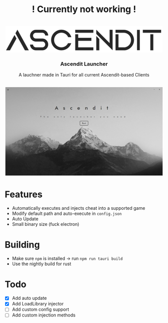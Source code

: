 <h1 align="center">! Currently not working !</h3>
<br>

<div align="center">
  <picture>
    <source media="(prefers-color-scheme: dark)" srcset="img/Logo.png">
    <img alt="Logo" src="img/LogoDark.png" width=500>
  </picture>

  <h3 align="center">Ascendit Launcher</h3>
  
  <p align="center">A lauchner made in Tauri for all current Ascendit-based Clients</p>
  <br>
  
  <a href="https://github.com/NotNanook/Ascendit-Launcher">
    <img src="img/Launcher.jpg" alt="Logo" width="500">
  </a>
</div>


# Features
- Automatically executes and injects cheat into a supported game
- Modify default path and auto-execute in `config.json`
- Auto Update
- Small binary size (fuck electron)

# Building
- Make sure `npm` is installed -> run `npm run tauri build`
- Use the nightly build for rust

# Todo
- [X] Add auto update
- [X] Add LoadLibrary injector
- [ ] Add custom config support
- [ ] Add custom injection methods
